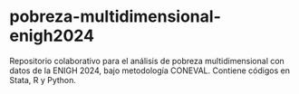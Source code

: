 # pobreza-multidimensional-enigh2024
Repositorio colaborativo para el análisis de pobreza multidimensional con datos de la ENIGH 2024, bajo metodología CONEVAL. Contiene códigos en Stata, R y Python.
